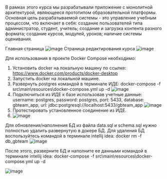  В рамках этого курса мы разрабатывали  приложение с монолитной архитектурой, являющееся прототипом образовательной платформы.
 Основная цель разрабатываемой системы - это управление учебным процессом, что включает в себя: создание пользователей типа администратор, 
 студент, учитель; создание и загрузка контента разного формата; создание курсов, модулей, уроков; наличие системы оценивания.



Главная страница
![image](https://user-images.githubusercontent.com/66203643/140658861-8e3a820e-2e1d-477f-b73b-b597a33a60e6.png)
Страница редактирования курса
![image](https://user-images.githubusercontent.com/66203643/140658842-b345b54e-b7f7-49fd-b207-8cdf8cd249e0.png)



Для использования в проекте Docker Compose необходимо:
1. Установить docker на локальную машину по ссылке: https://www.docker.com/products/docker-desktop
2. Запустить docker на локальной машине.
3. Развернуть postgres командой в терминале ИДЕ: docker-compose -f src\main\resources\docker-compose.yml up -d
   ![image](https://user-images.githubusercontent.com/66203643/132941922-be9f532a-3d25-4599-a8fc-62f530bb3190.png)
4. Подключиться из ИДЕ к базе использовав учетные данные:
   username:  postgres,
   password: postgres,
   port: 5433,
   database: gbteam_app,
   url: jdbc:postgresql://localhost:5433/gbteam_app
   ![image](https://user-images.githubusercontent.com/66203643/132941857-c7d2d153-36e7-4ecd-b8ae-09d238137f32.png)
5. Протестировать установленное соединение из ИДЕ.
6. 
   ![image](https://user-images.githubusercontent.com/66203643/132941882-48af1dac-2c13-4e7e-a11d-fc8b464b1d9f.png)

Для обновления/наполнения БД из файла data.sql и schema.sql нужно полностью удалить развернутую в докере БД.
 Для удаления БД воспользуйтесь командой в терминале intellij idea: docker rm -f db_gbteam
![image](https://user-images.githubusercontent.com/66203643/135685853-43e8f1fe-e306-449f-b2b9-b5d5cc42ed92.png)


После этого, разверните БД и наполните ее данными командой в терминале intellij idea: docker-compose -f src\main\resources\docker-compose.yml up -d

![image](https://user-images.githubusercontent.com/66203643/135685896-18d93a5e-a7ed-46b3-94ce-d9dbba7ae767.png)

